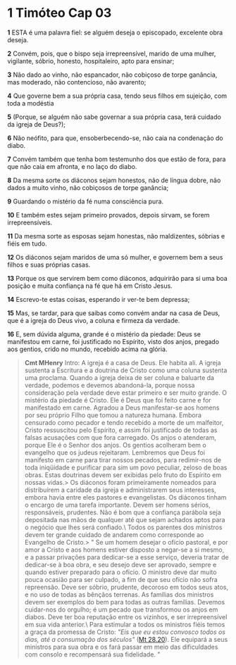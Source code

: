 # 1 Timóteo Cap 03

**1** 	ESTA é uma palavra fiel: se alguém deseja o episcopado, excelente obra deseja.

**2** 	Convém, pois, que o bispo seja irrepreensível, marido de uma mulher, vigilante, sóbrio, honesto, hospitaleiro, apto para ensinar;

**3** 	Não dado ao vinho, não espancador, não cobiçoso de torpe ganância, mas moderado, não contencioso, não avarento;

**4** 	Que governe bem a sua própria casa, tendo seus filhos em sujeição, com toda a modéstia

**5** 	(Porque, se alguém não sabe governar a sua própria casa, terá cuidado da igreja de Deus?);

**6** 	Não neófito, para que, ensoberbecendo-se, não caia na condenação do diabo.

**7** 	Convém também que tenha bom testemunho dos que estão de fora, para que não caia em afronta, e no laço do diabo.

**8** 	Da mesma sorte os diáconos sejam honestos, não de língua dobre, não dados a muito vinho, não cobiçosos de torpe ganância;

**9** 	Guardando o mistério da fé numa consciência pura.

**10** 	E também estes sejam primeiro provados, depois sirvam, se forem irrepreensíveis.

**11** 	Da mesma sorte as esposas sejam honestas, não maldizentes, sóbrias e fiéis em tudo.

**12** 	Os diáconos sejam maridos de uma só mulher, e governem bem a seus filhos e suas próprias casas.

**13** 	Porque os que servirem bem como diáconos, adquirirão para si uma boa posição e muita confiança na fé que há em Cristo Jesus.

**14** 	Escrevo-te estas coisas, esperando ir ver-te bem depressa;

**15** 	Mas, se tardar, para que saibas como convém andar na casa de Deus, que é a igreja do Deus vivo, a coluna e firmeza da verdade.

**16** 	E, sem dúvida alguma, grande é o mistério da piedade: Deus se manifestou em carne, foi justificado no Espírito, visto dos anjos, pregado aos gentios, crido no mundo, recebido acima na glória.


> **Cmt MHenry** Intro: A igreja é a casa de Deus. Ele habita ali. A igreja sustenta a Escritura e a doutrina de Cristo como uma coluna sustenta uma proclama. Quando a igreja deixa de ser coluna e baluarte da verdade, podemos e devemos abandoná-la, porque nossa consideração pela verdade deve estar primeiro e ser muito grande. O mistério da piedade é Cristo. Ele é Deus que foi feito carne e for manifestado em carne. Agradou a Deus manifestar-se aos homens por seu próprio Filho que tomou a natureza humana. Embora censurado como pecador e tendo recebido a morte de um malfeitor, Cristo ressuscitou pelo Espírito, e assim foi justificado de todas as falsas acusações com que fora carregado. Os anjos o atenderam, porque Ele é o Senhor dos anjos. Os gentios acolheram bem o evangelho que os judeus rejeitaram. Lembremos que Deus foi manifesto em carne para tirar nossos pecados, para redimir-nos de toda iniqüidade e purificar para sim um povo peculiar, zeloso de boas obras. Estas doutrinas devem ser exibidas pelo fruto do Espírito em nossas vidas.> Os diáconos foram primeiramente nomeados para distribuírem a caridade da igreja e administrarem seus interesses, embora havia entre eles pastores e evangelistas. Os diáconos tinham o encargo de uma tarefa importante. Devem ser homens sérios, responsáveis, prudentes. Não é bom que a confiança parábola seja depositada nas mãos de qualquer até que sejam achados aptos para o negócio que lhes será confiado.\ Todos os parentes dos ministros devem ter grande cuidado de andarem como corresponde ao Evangelho de Cristo.> " Se um homem desejar o ofício pastoral, e por amor a Cristo e aos homens estiver disposto a negar-se a si mesmo, e a passar privações para dedicar-se a esse serviço, deveria tratar de dedicar-se à boa obra, e seu desejo deve ser aprovado, sempre e quando estiver preparado para o ofício. O ministro deve dar muito pouca ocasião para ser culpado, a fim de que seu ofício não sofra repreensão. Deve ser sóbrio, prudente, decoroso em todos seus atos, e no uso de todas as bênçãos terrenas. As famílias dos ministros devem ser exemplos do bem para todas as outras famílias. Devemos cuidar-nos do orgulho; é um pecado que transformou os anjos em diabos. Deve ter boa reputação entre os vizinhos, e ser irrepreensível em sua vida anterior.\ Para estimular a todos os ministros fiéis temos a graça da promessa de Cristo: *"Eis que eu estou convosco todos os dias, até a consumação dos séculos"* ([Mt 28.20](../40N-Mt/28.md#20)). Ele equipará a seus ministros para sua obra e os fará passar em meio das dificuldades com consolo e recompensará sua fidelidade. "